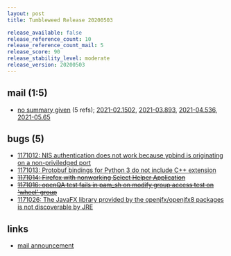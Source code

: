 ```yaml
---
layout: post
title: Tumbleweed Release 20200503

release_available: false
release_reference_count: 10
release_reference_count_mail: 5
release_score: 90
release_stability_level: moderate
release_version: 20200503
---
```


## mail (1:5)

- [no summary given](https://lists.opensuse.org/archives/list/factory@lists.opensuse.org/thread/U5IO5B56UNLGLHEJF5AVA6LPAM3ESJ6K) (5 refs); [2021-02.1502](https://lists.opensuse.org/archives/list/factory@lists.opensuse.org/thread/U5IO5B56UNLGLHEJF5AVA6LPAM3ESJ6K), [2021-03.893](https://lists.opensuse.org/archives/list/factory@lists.opensuse.org/thread/U5IO5B56UNLGLHEJF5AVA6LPAM3ESJ6K), [2021-04.536](https://lists.opensuse.org/archives/list/factory@lists.opensuse.org/thread/U5IO5B56UNLGLHEJF5AVA6LPAM3ESJ6K), [2021-05.65](https://lists.opensuse.org/archives/list/factory@lists.opensuse.org/thread/U5IO5B56UNLGLHEJF5AVA6LPAM3ESJ6K)

## bugs (5)

<!--more-->

- [1171012: NIS authentication does not work because ypbind is originating on a non-priviledged port](https://bugzilla.opensuse.org/show_bug.cgi?id=1171012)
- [1171013: Protobuf bindings for Python 3 do not include C++ extension](https://bugzilla.opensuse.org/show_bug.cgi?id=1171013)
- ~~[1171014: Firefox with nonworking Select Helper Application](https://bugzilla.opensuse.org/show_bug.cgi?id=1171014)~~
- ~~[1171016: openQA test fails in pam_sh on modify group access test on 'wheel' group](https://bugzilla.opensuse.org/show_bug.cgi?id=1171016)~~
- [1171026: The JavaFX library provided by the openjfx/openjfx8 packages is not discoverable by JRE](https://bugzilla.opensuse.org/show_bug.cgi?id=1171026)



## links

- [mail announcement](https://lists.opensuse.org/archives/list/factory@lists.opensuse.org/thread/U5IO5B56UNLGLHEJF5AVA6LPAM3ESJ6K)
